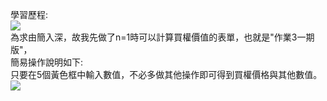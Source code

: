 學習歷程:<br>
![](https://i.imgur.com/aLy3PAc.jpg)<br>
為求由簡入深，故我先做了n=1時可以計算買權價值的表單，也就是"作業3一期版"，<br>
簡易操作說明如下:<br>
只要在5個黃色框中輸入數值，不必多做其他操作即可得到買權價格與其他數值。<br>
![](https://i.imgur.com/VTbRkui.png)<br>
